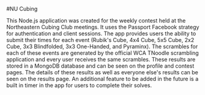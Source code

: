 #NU Cubing

This Node.js application was created for the weekly contest held at the Northeastern Cubing Club meetings.
It uses the Passport Facebook strategy for authentication and client sessions.
The app provides users the ability to submit their times for each event (Rubik's Cube, 4x4 Cube, 5x5 Cube, 2x2 Cube, 3x3 Blindfolded, 3x3 One-Handed, and Pyraminx).
The scrambles for each of these events are generated by the official WCA TNoodle scrambling application and every user receives the same scrambles.
These results are stored in a MongoDB database and can be seen on the profile and contest pages.
The details of these results as well as everyone else's results can be seen on the results page.
An additional feature to be added in the future is a built in timer in the app for users to complete their solves.